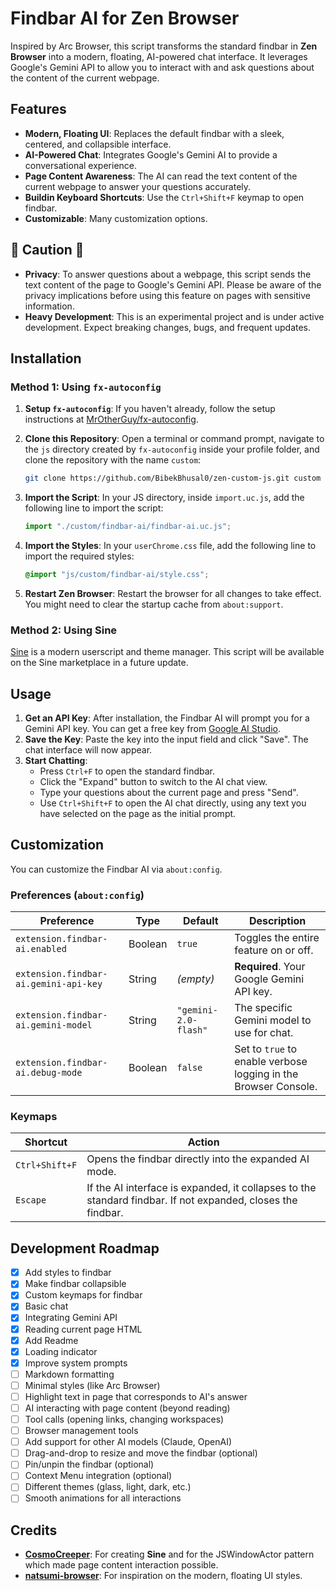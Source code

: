 # Findbar AI for Zen Browser

Inspired by Arc Browser, this script transforms the standard findbar in **Zen Browser** into a modern, floating, AI-powered chat interface. It leverages Google's Gemini API to allow you to interact with and ask questions about the content of the current webpage.

## Features

- **Modern, Floating UI**: Replaces the default findbar with a sleek, centered, and collapsible interface.
- **AI-Powered Chat**: Integrates Google's Gemini AI to provide a conversational experience.
- **Page Content Awareness**: The AI can read the text content of the current webpage to answer your questions accurately.
- **Buildin Keyboard Shortcuts**: Use the `Ctrl+Shift+F` keymap to open findbar.
- **Customizable**: Many customization options.

## 🚨 Caution 🚨

- **Privacy**: To answer questions about a webpage, this script sends the text content of the page to Google's Gemini API. Please be aware of the privacy implications before using this feature on pages with sensitive information.
- **Heavy Development**: This is an experimental project and is under active development. Expect breaking changes, bugs, and frequent updates.

## Installation

### Method 1: Using `fx-autoconfig`

1.  **Setup `fx-autoconfig`**: If you haven't already, follow the setup instructions at [MrOtherGuy/fx-autoconfig](https://github.com/MrOtherGuy/fx-autoconfig).

2.  **Clone this Repository**: Open a terminal or command prompt, navigate to the `js` directory created by `fx-autoconfig` inside your profile folder, and clone the repository with the name `custom`:

    ```bash
    git clone https://github.com/BibekBhusal0/zen-custom-js.git custom
    ```

3.  **Import the Script**: In your JS directory, inside `import.uc.js`, add the following line to import the script:

    ```javascript
    import "./custom/findbar-ai/findbar-ai.uc.js";
    ```

4.  **Import the Styles**: In your `userChrome.css` file, add the following line to import the required styles:

    ```css
    @import "js/custom/findbar-ai/style.css";
    ```

5.  **Restart Zen Browser**: Restart the browser for all changes to take effect. You might need to clear the startup cache from `about:support`.

### Method 2: Using Sine

[Sine](https://github.com/CosmoCreeper/Sine) is a modern userscript and theme manager. This script will be available on the Sine marketplace in a future update.

## Usage

1.  **Get an API Key**: After installation, the Findbar AI will prompt you for a Gemini API key. You can get a free key from [Google AI Studio](https://aistudio.google.com/app/apikey).
2.  **Save the Key**: Paste the key into the input field and click "Save". The chat interface will now appear.
3.  **Start Chatting**:
    - Press `Ctrl+F` to open the standard findbar.
    - Click the "Expand" button to switch to the AI chat view.
    - Type your questions about the current page and press "Send".
    - Use `Ctrl+Shift+F` to open the AI chat directly, using any text you have selected on the page as the initial prompt.

## Customization

You can customize the Findbar AI via `about:config`.

### Preferences (`about:config`)

| Preference                            | Type    | Default              | Description                                                     |
| ------------------------------------- | ------- | -------------------- | --------------------------------------------------------------- |
| `extension.findbar-ai.enabled`        | Boolean | `true`               | Toggles the entire feature on or off.                           |
| `extension.findbar-ai.gemini-api-key` | String  | _(empty)_            | **Required**. Your Google Gemini API key.                       |
| `extension.findbar-ai.gemini-model`   | String  | `"gemini-2.0-flash"` | The specific Gemini model to use for chat.                      |
| `extension.findbar-ai.debug-mode`     | Boolean | `false`              | Set to `true` to enable verbose logging in the Browser Console. |

### Keymaps

| Shortcut       | Action                                                                                                      |
| -------------- | ----------------------------------------------------------------------------------------------------------- |
| `Ctrl+Shift+F` | Opens the findbar directly into the expanded AI mode.                                                       |
| `Escape`       | If the AI interface is expanded, it collapses to the standard findbar. If not expanded, closes the findbar. |

## Development Roadmap

- [x] Add styles to findbar
- [x] Make findbar collapsible
- [x] Custom keymaps for findbar
- [x] Basic chat
- [x] Integrating Gemini API
- [x] Reading current page HTML
- [x] Add Readme
- [x] Loading indicator
- [x] Improve system prompts
- [ ] Markdown formatting
- [ ] Minimal styles (like Arc Browser)
- [ ] Highlight text in page that corresponds to AI's answer
- [ ] AI interacting with page content (beyond reading)
- [ ] Tool calls (opening links, changing workspaces)
- [ ] Browser management tools
- [ ] Add support for other AI models (Claude, OpenAI)
- [ ] Drag-and-drop to resize and move the findbar (optional)
- [ ] Pin/unpin the findbar (optional)
- [ ] Context Menu integration (optional)
- [ ] Different themes (glass, light, dark, etc.)
- [ ] Smooth animations for all interactions

## Credits

- **[CosmoCreeper](https://github.com/CosmoCreeper)**: For creating **Sine** and for the JSWindowActor pattern which made page content interaction possible.
- **[natsumi-browser](https://github.com/greeeen-dev/natsumi-browser)**: For inspiration on the modern, floating UI styles.
